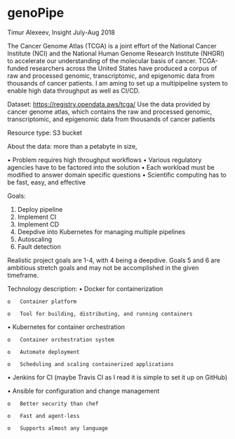 # genoPipe
Timur Alexeev, Insight July-Aug 2018

The Cancer Genome Atlas (TCGA) is a joint effort of the National Cancer Institute (NCI) and the National Human Genome Research Institute (NHGRI) to accelerate our understanding of the molecular basis of cancer. TCGA-funded researchers across the United States have produced a corpus of raw and processed genomic, transcriptomic, and epigenomic data from thousands of cancer patients. I am aming to set up a multipipeline system to enable high data throughput as well as CI/CD.

Dataset: https://registry.opendata.aws/tcga/
Use the data provided by cancer genome atlas, which contains the raw and processed genomic, transcriptomic, and epigenomic data from thousands of cancer patients

Resource type: S3 bucket

About the data: more than a petabyte in size,

•	Problem requires high throughput workflows
•	Various regulatory agencies have to be factored into the solution
•	Each workload must be modified to answer domain specific questions
•	Scientific computing has to be fast, easy, and effective

Goals:
1.	Deploy pipeline
2.	Implement CI
3.	Implement CD
4.	Deepdive into Kubernetes for managing multiple pipelines 
5.	Autoscaling
6.	Fault detection

Realistic project goals are 1-4, with 4 being a deepdive. Goals 5 and 6 are ambitious stretch goals and may not be accomplished in the given timeframe.


Technology description:
•	Docker for containerization

	o	Container platform

	o	Tool for building, distributing, and running containers

•	Kubernetes for container orchestration

	o	Container orchestration system

	o	Automate deployment

	o	Scheduling and scaling containerized applications

•	Jenkins for CI (maybe Travis CI as I read it is simple to set it up on GitHub)

•	Ansible for configuration and change management

	o	Better security than chef

	o	Fast and agent-less

	o	Supports almost any language


